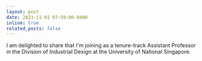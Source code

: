 ```yaml
---
layout: post
date: 2023-11-01 07:59:00-0400
inline: true
related_posts: false
---
```


I am delighted to share that I'm joining as a tenure-track Assistant Professor in the Division of Industrial Design at the University of National Singapore.
